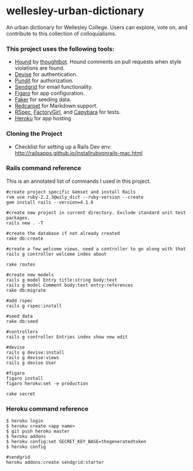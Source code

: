 # wellesley-urban-dictionary
An urban dictionary for Wellesley College. Users can explore, vote on, and contribute to this collection of colloquialisms. 

### This project uses the following tools:
- [Hound](https://houndci.com/) by [thoughtbot](https://thoughtbot.com/). Hound comments on pull requests when style violations are found.
- [Devise](https://github.com/plataformatec/devise) for authentication.
- [Pundit](https://github.com/elabs/pundit) for authorization.
- [Sendgrid](https://addons.heroku.com/sendgrid) for email functionality.
- [Figaro](https://github.com/laserlemon/figaro) for app configuration.
- [Faker](https://github.com/stympy/faker) for seeding data.
- [Redcarpet](https://github.com/vmg/redcarpet) for Markdown support.
- [RSpec](https://github.com/rspec/rspec-rails), [FactoryGirl](https://github.com/thoughtbot/factory_girl_rails), and [Capybara](https://github.com/jnicklas/capybara) for tests.
- [Heroku](https://devcenter.heroku.com/articles/getting-started-with-rails4) for app hosting


### Cloning the Project

- Checklist for setting up a Rails Dev env: http://railsapps.github.io/installrubyonrails-mac.html

### Rails command reference

This is an annotated list of commands I used in this project.

```
#create project specific Gemset and install Rails
rvm use ruby-2.2.3@wzly_dict --ruby-version --create
gem install rails --version=4.1.6

#create new project in current directory. Exclude standard unit test packages.
rails new . -T

#create the database if not already created
rake db:create

#create a few welcome views. need a controller to go along with that
rails g controller welcome index about

rake routes

#create new models
rails g model Entry title:string body:text
rails g model Comment body:text entry:references
rake db:migrate

#add rspec
rails g rspec:install

#seed data
rake db:seed

#controllers
rails g controller Entries index show new edit

#devise
rails g devise:install
rails g devise:views
rails g devise User

#figaro
figaro install
figaro heroku:set -e production

rake secret
```

### Heroku command reference

```
$ heroku login
$ heroku create <app name>
$ git push heroku master
$ heroku addons
$ heroku config:set SECRET_KEY_BASE=thegeneratedtoken
$ heroku config

#sendgrid
heroku addons:create sendgrid:starter
```

